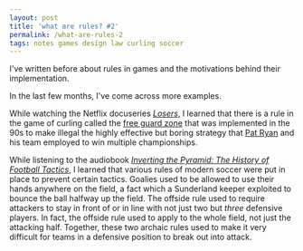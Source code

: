 ```yaml
---
layout: post
title: 'what are rules? #2'
permalink: /what-are-rules-2
tags: notes games design law curling soccer
---
```


I've written before about rules in games and the motivations behind their implementation.
<!--more-->
In the last few months, I've come across more examples.

While watching the Netflix docuseries [_Losers_](https://omni.wikiwand.com/en/articles/Losers_(TV_series)), I learned that there is a rule in the game of curling called the [free guard zone](https://omni.wikiwand.com/en/articles/Curling#Free_guard_zone) that was implemented in the 90s to make illegal the highly effective but boring strategy that [Pat Ryan](https://omni.wikiwand.com/en/articles/Pat_Ryan_(curler)) and his team employed to win multiple championships.

While listening to the audiobook [_Inverting the Pyramid: The History of Football Tactics_](https://www.goodreads.com/book/show/3621358-inverting-the-pyramid), I learned that various rules of modern soccer were put in place to prevent certain tactics.
Goalies used to be allowed to use their hands anywhere on the field, a fact which a Sunderland keeper exploited to bounce the ball halfway up the field.
The offside rule used to require attackers to stay in front of or in line with not just two but _three_ defensive players.
In fact, the offside rule used to apply to the whole field, not just the attacking half.
Together, these two archaic rules used to make it very difficult for teams in a defensive position to break out into attack.
